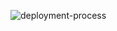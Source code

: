 ![deployment-process](https://github.com/preetampatil3d/What-I-Learned/assets/21255598/eb74b285-5bed-4d5c-a2b3-664ec7077248)
